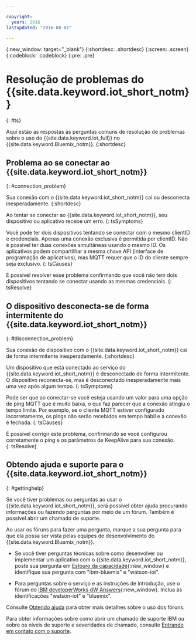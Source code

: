 ```yaml
---

copyright:
  years: 2016
lastupdated: "2016-08-01"

---
```


{:new_window: target="\_blank"}
{:shortdesc: .shortdesc}
{:screen: .screen}
{:codeblock: .codeblock}
{:pre: .pre}

# Resolução de problemas do {{site.data.keyword.iot_short_notm}}
{: #ts}

Aqui estão as respostas às perguntas comuns de resolução de problemas sobre o
uso do {{site.data.keyword.iot_full}} no
{{site.data.keyword.Bluemix_notm}}.
{:shortdesc}

## Problema ao se conectar ao {{site.data.keyword.iot_short_notm}}
{: #connection_problem}

Sua conexão com o {{site.data.keyword.iot_short_notm}} cai ou desconecta inesperadamente.
{:shortdesc}

Ao tentar se conectar ao {{site.data.keyword.iot_short_notm}}, seu dispositivo ou aplicativo recebe um erro.
{: tsSymptoms}

Você pode ter dois dispositivos tentando se conectar com o mesmo clientID e credenciais. Apenas uma conexão exclusiva é permitida por clientID. Não é possível ter duas conexões simultâneas usando o mesmo ID. Os aplicativos podem compartilhar a mesma chave API (interface de programação de aplicativos), mas MQTT requer que o ID do cliente sempre seja exclusivo.
{: tsCauses}

É possível resolver esse problema confirmando que você não tem dois dispositivos tentando se conectar usando as mesmas credenciais.
{: tsResolve}

## O dispositivo desconecta-se de forma intermitente do {{site.data.keyword.iot_short_notm}}
{: #disconnection_problem}

Sua conexão de dispositivo com o {{site.data.keyword.iot_short_notm}} cai de forma intermitente inesperadamente.
{:shortdesc}

Um dispositivo que está conectado ao serviço do {{site.data.keyword.iot_short_notm}} é desconectado de forma intermitente. O dispositivo reconecta-se, mas é desconectado inesperadamente mais uma vez após algum tempo.
{: tsSymptoms}

Pode ser que ao conectar-se você esteja usando um valor para uma opção de ping MQTT que é muito baixa, o que faz parecer que a conexão atingiu o tempo limite. Por exemplo, se o cliente MQTT estiver configurado incorretamente, os pings não serão recebidos em tempo hábil e a conexão é fechada.
{: tsCauses}

É possível corrigir este problema, confirmando se você configurou corretamente o ping e os parâmetros de KeepAlive para sua conexão.   
{: tsResolve}


## Obtendo ajuda e suporte para o {{site.data.keyword.iot_short_notm}}
{: #gettinghelp}

Se você tiver problemas ou perguntas ao usar o
{{site.data.keyword.iot_short_notm}},
será possível obter ajuda procurando informações ou fazendo perguntas
por meio de um fórum. Também é possível abrir um chamado de suporte.

Ao usar os fóruns para fazer uma pergunta, marque a sua pergunta para que ela possa ser vista pelas equipes de desenvolvimento do {{site.data.keyword.Bluemix_notm}}.

* Se você tiver perguntas técnicas sobre como desenvolver ou implementar um aplicativo com o {{site.data.keyword.iot_short_notm}}, poste sua pergunta em [Estouro da capacidade](http://stackoverflow.com/search?q=watson-iot+ibm-bluemix){:new_window} e identifique sua pergunta com "ibm-bluemix" e "watson-iot".
<!--Insert the appropriate dW Answers tag for your service for <service_keyword> in URL below:  -->
* Para perguntas sobre o serviço e as instruções de introdução, use o fórum do [IBM developerWorks dW Answers](https://developer.ibm.com/answers/topics/watson-iot/?smartspace=bluemix){:new_window}. Inclua as identificações "watson-iot" e "bluemix".

Consulte
[Obtendo
ajuda](https://www.{DomainName}/docs/support/index.html#getting-help) para obter mais detalhes sobre o uso dos fóruns.

Para obter informações sobre como abrir um chamado de suporte
IBM ou sobre os níveis de suporte e severidades de chamado, consulte
[Entrando
em contato com o suporte](https://www.{DomainName}/docs/support/index.html#contacting-support).
